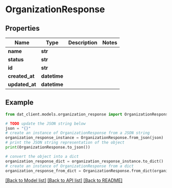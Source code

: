 # OrganizationResponse


## Properties

Name | Type | Description | Notes
------------ | ------------- | ------------- | -------------
**name** | **str** |  | 
**status** | **str** |  | 
**id** | **str** |  | 
**created_at** | **datetime** |  | 
**updated_at** | **datetime** |  | 

## Example

```python
from dat_client.models.organization_response import OrganizationResponse

# TODO update the JSON string below
json = "{}"
# create an instance of OrganizationResponse from a JSON string
organization_response_instance = OrganizationResponse.from_json(json)
# print the JSON string representation of the object
print(OrganizationResponse.to_json())

# convert the object into a dict
organization_response_dict = organization_response_instance.to_dict()
# create an instance of OrganizationResponse from a dict
organization_response_from_dict = OrganizationResponse.from_dict(organization_response_dict)
```
[[Back to Model list]](../README.md#documentation-for-models) [[Back to API list]](../README.md#documentation-for-api-endpoints) [[Back to README]](../README.md)


